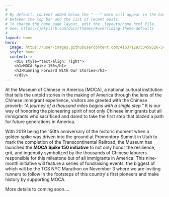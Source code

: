 ```yaml
---
#
# By default, content added below the "---" mark will appear in the home page
# between the top bar and the list of recent posts.
# To change the home page layout, edit the _layouts/home.html file.
# See: https://jekyllrb.com/docs/themes/#overriding-theme-defaults
#
layout: home
hero:
  image: https://user-images.githubusercontent.com/41637129/53459326-5cf12380-3a07-11e9-9131-0068ee8fe49d.png
  style: home
  content: >
    <div style="text-align: right">
    <h1>MOCA Spike 150</h1>
    <h3>Running Forward With Our Stories</h3>
    </div>
---
```


At the Museum of Chinese in America (MOCA), a national cultural institution that tells the untold stories in the making of America through the lens of the Chinese immigrant experience, visitors are greeted with the Chinese proverb: *“A journey of a thousand miles begins with a single step.”* It is our way of honoring the pioneering spirit of not only Chinese immigrants but all immigrants who sacrificed and dared to take the first step that blazed a path for future generations in America.

With 2019 being the 150th anniversary of the historic moment when a golden spike was driven into the ground at Promontory Summit in Utah to mark the completion of the Transcontinental Railroad, the Museum has launched the **MOCA Spike 150 initiative** to not only honor the resilience, grit, and ingenuity symbolized by the thousands of Chinese laborers responsible for this milestone but of all immigrants in America. This nine-month initiative will feature a series of fundraising events, the biggest of which will be the TCS NYC Marathon on November 3 where we are inviting runners to follow in the footsteps of this country's first pioneers and make history by supporting MOCA.

More details to coming soon....
